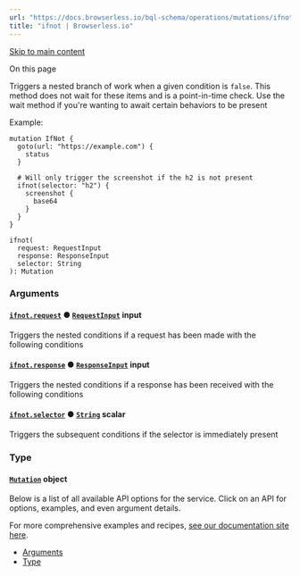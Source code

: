 ```yaml
---
url: "https://docs.browserless.io/bql-schema/operations/mutations/ifnot"
title: "ifnot | Browserless.io"
---
```


[Skip to main content](https://docs.browserless.io/bql-schema/operations/mutations/ifnot#__docusaurus_skipToContent_fallback)

On this page

Triggers a nested branch of work when a given condition is `false`. This method does not wait for these items and is a point-in-time check. Use the wait method if you're wanting to await certain behaviors to be present

Example:

```codeBlockLines_p187
mutation IfNot {
  goto(url: "https://example.com") {
    status
  }

  # Will only trigger the screenshot if the h2 is not present
  ifnot(selector: "h2") {
    screenshot {
      base64
    }
  }
}

```

```codeBlockLines_p187
ifnot(
  request: RequestInput
  response: ResponseInput
  selector: String
): Mutation

```

### Arguments [​](https://docs.browserless.io/bql-schema/operations/mutations/ifnot\#arguments "Direct link to Arguments")

#### [`ifnot.request`](https://docs.browserless.io/bql-schema/operations/mutations/ifnot\#) ● [`RequestInput`](https://docs.browserless.io/bql-schema/types/inputs/request-input) input [​](https://docs.browserless.io/bql-schema/operations/mutations/ifnot\#ifnotrequestrequestinput- "Direct link to ifnotrequestrequestinput-")

Triggers the nested conditions if a request has been made with the following conditions

#### [`ifnot.response`](https://docs.browserless.io/bql-schema/operations/mutations/ifnot\#) ● [`ResponseInput`](https://docs.browserless.io/bql-schema/types/inputs/response-input) input [​](https://docs.browserless.io/bql-schema/operations/mutations/ifnot\#ifnotresponseresponseinput- "Direct link to ifnotresponseresponseinput-")

Triggers the nested conditions if a response has been received with the following conditions

#### [`ifnot.selector`](https://docs.browserless.io/bql-schema/operations/mutations/ifnot\#) ● [`String`](https://docs.browserless.io/bql-schema/types/scalars/string) scalar [​](https://docs.browserless.io/bql-schema/operations/mutations/ifnot\#ifnotselectorstring- "Direct link to ifnotselectorstring-")

Triggers the subsequent conditions if the selector is immediately present

### Type [​](https://docs.browserless.io/bql-schema/operations/mutations/ifnot\#type "Direct link to Type")

#### [`Mutation`](https://docs.browserless.io/bql-schema/types/objects/mutation) object [​](https://docs.browserless.io/bql-schema/operations/mutations/ifnot\#mutation- "Direct link to mutation-")

Below is a list of all available API options for the service. Click on an API for options, examples, and even argument details.

For more comprehensive examples and recipes, [see our documentation site here](https://docs.browserless.io/).

- [Arguments](https://docs.browserless.io/bql-schema/operations/mutations/ifnot#arguments)
- [Type](https://docs.browserless.io/bql-schema/operations/mutations/ifnot#type)